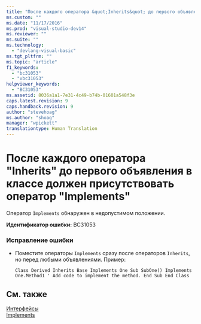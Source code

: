 ```yaml
---
title: "После каждого оператора &quot;Inherits&quot; до первого объявления в классе должен присутствовать оператор &quot;Implements&quot; | Microsoft Docs"
ms.custom: ""
ms.date: "11/17/2016"
ms.prod: "visual-studio-dev14"
ms.reviewer: ""
ms.suite: ""
ms.technology: 
  - "devlang-visual-basic"
ms.tgt_pltfrm: ""
ms.topic: "article"
f1_keywords: 
  - "bc31053"
  - "vbc31053"
helpviewer_keywords: 
  - "BC31053"
ms.assetid: 8036a1a1-7e31-4c49-b74b-01601a548f3e
caps.latest.revision: 9
caps.handback.revision: 9
author: "stevehoag"
ms.author: "shoag"
manager: "wpickett"
translationtype: Human Translation
---
```

# После каждого оператора &quot;Inherits&quot; до первого объявления в классе должен присутствовать оператор &quot;Implements&quot;
Оператор `Implements` обнаружен в недопустимом положении.  
  
 **Идентификатор ошибки:** BC31053  
  
### Исправление ошибки  
  
-   Поместите операторы `Implements` сразу после операторов `Inherits`, но перед любыми объявлениями. Пример:  
  
    ```  
    Class Derived Inherits Base Implements One Sub SubOne() Implements One.Method1 ' Add code to implement the method. End Sub End Class  
    ```  
  
## См. также  
 [Интерфейсы](../../visual-basic/programming-guide/language-features/interfaces/index.md)   
 [Implements](../../visual-basic/language-reference/statements/implements-clause.md)